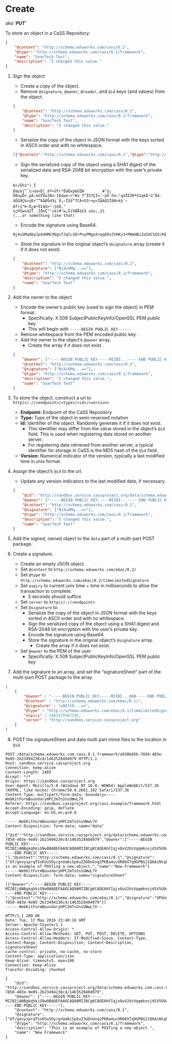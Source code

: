 # Create

*aka '**PUT**'*

To store an object in a CaSS Repository:
```json
{
    "@context": "http://schema.eduworks.com/cass/0.1",
    "@type": "http://schema.eduworks.com/cass/0.1/framework",
    "name": "SoarTech Test",
    "description": "I changed this value."
}
```

1. Sign the object
    * Create a copy of the object.
    * Remove ```@signature```, ```@owner```, ```@reader```, and ```@id``` keys (and values) from the object.
    ```json
    {
        "@context": "http://schema.eduworks.com/cass/0.1",
        "@type": "http://schema.eduworks.com/cass/0.1/framework",
        "name": "SoarTech Test",
        "description": "I changed this value."
    }
    ```
    * Serialize the copy of the object in JSON format with the keys sorted in ASCII order and with no whitespace.
    ```json
    [{"@context":"http://schema.eduworks.com/cass/0.1","@type":"http://schema.eduworks.com/cass/0.1/framework","description":"I changed this value.","name":"SoarTech Test"}]
    ```
    * Sign the serialized copy of the object using a SHA1 digest of the serialized data and RSA-2048 bit encryption with the user’s private key.
    ```
    6>/Ê€o")_Ì
    Öà±òj”´¼¬ùò<È(_êª«ÙTr³ßãÖxpbÚŽW        #’ü¡ Ö8uµÔ×_pÀ:èûŸÛu38n·I8ùwo‹>^#ü Y”ÍS7ÇÍ=˜—ýÛ˜ñù:¹qûÎEÍRªõ1qkÄ¹ù^Äö-àËG9Ç‰>ÿDr^“båØŠd3ç´ð¡›Ïžõ”7CÀ÷U3~+µ<ÏÃAÒ2Ï8Ø<k§¨—Äf)s™è~Ó¿œ•Ó1âU>³;¾XÁ‚‘
    ¼­ç®Úwxá2T_.ÌðoÇ°'vè)#‘w…ŠíVŒÅ¾€â uü±¡‚2ì
    (...or something like that)
    ```
    * Encode the signature using Base64.
    ```
    Nj4vGMqAbyIpX4HMC9bgsfJqlLS8rPnyPMgoX+qqEKvZVHKz3+PWeHBi2o5XCSOS/KEgEtYFOHW11BbXXwZwwDro+5/bdTM4brdJOPl3B2+LPl4jDhj8IFmUzVM3x809mJf925gM8fk6uXH7zkXNUqr1MXFrxBy5+V7E9i0B4MuQFhpHOceJPv8YRHJeHZNi5dgZimQz57TwoZvPnvWUgRA3Q8D3VTN+K7U8z8NB0hkyzzjYPGunqJfEZh0pc5noftO/nBOV0zHiVT6zO75YwYKRBwq8reeu2nd44TJUXy7MD/Bvx7AndugpI5F3hYrtVowGxb6A4iB1/LGhggEy7A==
    ```
    * Store the signature in the original object’s ```@signature``` array (create it if it does not exist).
    ```json
    {
        "@context": "http://schema.eduworks.com/cass/0.1",
        "@signature": ["Nj4vGMq...=="],
        "@type": "http://schema.eduworks.com/cass/0.1/framework",
        "description": "I changed this value.",
        "name": "SoarTech Test"
    }
    ```

2.  Add the owner to the object
    * Encode the owner’s public key (used to sign the object) in PEM format.
        * Specifically: X.509 SubjectPublicKeyInfo/OpenSSL PEM public key
        * This will begin with ```-----BEGIN PUBLIC KEY-----```
    * Remove whitespace from the PEM encoded public key.
    * Add the owner to the object’s ```@owner``` array.
        * Create the array if it does not exist.
    ```json
    {
        "@owner": ["-----BEGIN PUBLIC KEY-----MIIBI...-----END PUBLIC KEY-----"],
        "@context": "http://schema.eduworks.com/cass/0.1",
        "@signature": ["Nj4vGMq...=="],
        "@type": "http://schema.eduworks.com/cass/0.1/framework",
        "description": "I changed this value.",
        "name": "SoarTech Test"
    }
    ```

3. To store the object, construct a url to ```http(s)://<endpoint>/<type>/<id>/<version>```
    * **Endpoint:** Endpoint of the CaSS Repository
    * **Type:** Type of the object in semi-reversed notation
    * **Id:** Identifier of the object. Randomly generate it if it does not exist.
        * This identifier may differ from the value stored in the object’s ```@id``` field. This is used when registering data stored on another server.
        * For registering data retrieved from another server, a typical identifier for storage in CaSS is the MD5 hash of the ```@id``` field.
    * **Version:** Numerical indicator of the version, typically a last modified time in unix format.

4. Assign the object’s ```@id``` to the url.
    * Update any version indicators to the last modified date, if necessary.
    ```json
    {
        "@id": "http://sandbox.service.cassproject.org/data/schema.eduworks.com.cass.0.1.framework/007c67a2-c3a1-4b38-b222-a47e3c6cef39/1461770282857",
        "@owner": ["-----BEGIN PUBLIC KEY-----MIIBI...-----END PUBLIC KEY-----"],
        "@context": "http://schema.eduworks.com/cass/0.1",
        "@signature": ["Nj4vGMq...=="],
        "@type": "http://schema.eduworks.com/cass/0.1/framework",
        "description": "I changed this value.",
        "name": "SoarTech Test"
    }
    ```

5. Add the signed, owned object to the ```data``` part of a multi-part POST package.

6. Create a signature.
    * Create an empty JSON object.
    * Set ```@context``` to ```http://schema.eduworks.com/ebac/0.2/```
    * Set ```@type``` to ```http://schema.eduworks.com/ebac/0.2/timeLimitedSignature```
    * Set ```expiry``` to current unix time + time in milliseconds to allow the transaction to complete.
        * 5 seconds should suffice
    * Set ```server``` to ```http(s)://<endpoint>```
    * Set ```@signature``` to:
        * Serialize the copy of the object in JSON format with the keys sorted in ASCII order and with no whitespace.
        * Sign the serialized copy of the object using a SHA1 digest and RSA-2048 bit encryption with the user’s private key.
        * Encode the signature using Base64.
        * Store the signature in the original object’s ```@signature``` array.
            * Create the array if it does not exist.
    * Set ```@owner``` to the PEM of the user.
        * Specifically: X.509 SubjectPublicKeyInfo/OpenSSL PEM public key

7. Add the signature to an array, and set the “signatureSheet” part of the multi-part POST package to the array.
```json
[
    {
        "@owner" : "-----BEGIN PUBLIC KEY-----MIIBI...QAB-----END PUBLIC KEY-----",
        "@context" : "http://schema.eduworks.com/ebac/0.1/",
        "@signature" : "eQOJt9...==",
        "@type" : "http://schema.eduworks.com/ebac/0.1/timeLimitedSignature",
        "expiry" : 1463525567195,
        "server" : "http://sandbox.service.cassproject.org"
    }
]
```

8. POST the signatureSheet and data multi part mime files to the location in ```@id```.
```http
POST /data/schema.eduworks.com.cass.0.1.framework/a930b85b-7850-403e-9e05-2b23494236c4/1463528404979 HTTP/1.1
Host: sandbox.service.cassproject.org
Connection: keep-alive
Content-Length: 2485
Accept: */*
Origin: https://sandbox.cassproject.org
User-Agent: Mozilla/5.0 (Windows NT 10.0; WOW64) AppleWebKit/537.36 (KHTML, like Gecko) Chrome/50.0.2661.102 Safari/537.36
Content-Type: multipart/form-data; boundary=----WebKitFormBoundaryHPC2mTo2nsUWwL7V
Referer: https://sandbox.cassproject.org/cass.example/framework.html
Accept-Encoding: gzip, deflate
Accept-Language: en-US,en;q=0.8

------WebKitFormBoundaryHPC2mTo2nsUWwL7V
Content-Disposition: form-data; name="data"

{"@id":"http://sandbox.service.cassproject.org/data/schema.eduworks.com.cass.0.1.framework/a930b85b-7850-403e-9e05-2b23494236c4/1463528404979","@owner":["-----BEGIN PUBLIC KEY-----MIIBIjANBgkqhkiG9w0BAQEFAAOCAQ8AMIIBCgKCAQEAhFIqjxOuV2UsVqqmknsjdSX5UOdjsCMHjXCRQ/CN+6W3p403AjewJiwacNyyosSWzzDc0w60GMMMY6ubSm0/hITlEgFmiA2g/26nCrHuSSMzoRIiql3apGnzxJsPkbHnn/uKXKlsWONMM4GYijQRNeXrFv+xNsl/Qzxdo4ND3FeTKXdWEu8JJXfKRXDo34RJYt/aSIUby0HYFVp/gUxXSBfYXU4rFLlSd4YwBfqNSiyEjCQUuXqko8FndAUbciMOxY+ko9IVM8R+k4gRlBhh5TR2a8B6o8ir38CGBvBkQZ635Nw/Ds+L6g5NbvUJofRC9gvfN5PD9Gr7GrQX//60eQIDAQAB-----END PUBLIC KEY-----"],"@context":"http://schema.eduworks.com/cass/0.1","@signature":["Uf/gevysprqTSsKUu5Oy/g+Ua6cSpkuZ3GDnUvq2PKBa4ucOR06XTq9GPBG21Q6AiNtqFPk+l635OpwkH3MlSR6jFJxGn+UYgC4XoKHSxkBaPX7Bzk1bVgE5EerI8MsVSfp6NmDkKKesoBcdnZa+JrZllfknZte4z2Zuu7OrEUZwI9L7b7mXfZJ62Isp4YIQI/cbhRnGHqN6noCZHXkdXwD3L1bNU7knLm6bM2+FOTVV9AO2y0IEAR3RKnWtF0tODBRbmkjGih2Ec68C1ZplIg2GmSz6iWZDqfk3/ZEvcGRkgEP7GhFk7wUw7oEuIOOecdWZI0uF/y04kN9435fSJg=="],"@type":"http://schema.eduworks.com/cass/0.1/framework","description":"This is an example of POSTing a new object.","name":"New Framework"}
------WebKitFormBoundaryHPC2mTo2nsUWwL7V
Content-Disposition: form-data; name="signatureSheet"

[{"@owner":"-----BEGIN PUBLIC KEY-----MIIBIjANBgkqhkiG9w0BAQEFAAOCAQ8AMIIBCgKCAQEAhFIqjxOuV2UsVqqmknsjdSX5UOdjsCMHjXCRQ/CN+6W3p403AjewJiwacNyyosSWzzDc0w60GMMMY6ubSm0/hITlEgFmiA2g/26nCrHuSSMzoRIiql3apGnzxJsPkbHnn/uKXKlsWONMM4GYijQRNeXrFv+xNsl/Qzxdo4ND3FeTKXdWEu8JJXfKRXDo34RJYt/aSIUby0HYFVp/gUxXSBfYXU4rFLlSd4YwBfqNSiyEjCQUuXqko8FndAUbciMOxY+ko9IVM8R+k4gRlBhh5TR2a8B6o8ir38CGBvBkQZ635Nw/Ds+L6g5NbvUJofRC9gvfN5PD9Gr7GrQX//60eQIDAQAB-----END PUBLIC KEY-----","@context":"http://schema.eduworks.com/ebac/0.1/","@signature":"OPdnoFJNpAdJ2tovbA57WSXlL7/jwXFBywkwaNW8fZa+cgGMC2f7GuBVYExbWyd2HIBEYDQT8vj1EevdhE3axA6gFamzei27kjfiVoJt83t17V0tihLP8zk4ajHS04Y8lf2/tn5KHnwuJOGdcXrMdyT0CRpEHkF7raiA0aQbNPK9XG5hwphIlyszFlnpGX1UEYhDJ3+4qAk/F1gTJGaAm4oqh1wpz/cYq7WcSA921u4u76squrENa3u0+f7u0P0hD1bwN+/kGeAe/vZdSn41nziVp9kwv1g2tZDTdbIlKjX6OqHl/+tHBUeEJRL+N1/tRgUfyoKF2LMqTl+TkQSvUw==","@type":"http://schema.eduworks.com/ebac/0.1/timeLimitedSignature","expiry":1463528464980,"server":"http://sandbox.service.cassproject.org/data/schema.eduworks.com.cass.0.1.framework/a930b85b-7850-403e-9e05-2b23494236c4/1463528404979"}]
------WebKitFormBoundaryHPC2mTo2nsUWwL7V--

HTTP/1.1 200 OK
Date: Tue, 17 May 2016 23:40:16 GMT
Server: Apache-Coyote/1.1
Access-Control-Allow-Origin: *
Access-Control-Allow-Methods: GET, PUT, POST, DELETE, OPTIONS
Access-Control-Allow-Headers: If-Modified-Since, Content-Type, Content-Range, Content-Disposition, Content-Description, signatureSheet
cache-control: private, no-cache, no-store
Content-Type: application/json
Keep-Alive: timeout=5, max=100
Connection: Keep-Alive
Transfer-Encoding: chunked

{
    "@id": "http://sandbox.service.cassproject.org/data/schema.eduworks.com.cass.0.1.framework/a930b85b-7850-403e-9e05-2b23494236c4/1463528404979",
    "@owner": ["-----BEGIN PUBLIC KEY-----MIIBIjANBgkqhkiG9w0BAQEFAAOCAQ8AMIIBCgKCAQEAhFIqjxOuV2UsVqqmknsjdSX5UOdjsCMHjXCRQ/CN+6W3p403AjewJiwacNyyosSWzzDc0w60GMMMY6ubSm0/hITlEgFmiA2g/26nCrHuSSMzoRIiql3apGnzxJsPkbHnn/uKXKlsWONMM4GYijQRNeXrFv+xNsl/Qzxdo4ND3FeTKXdWEu8JJXfKRXDo34RJYt/aSIUby0HYFVp/gUxXSBfYXU4rFLlSd4YwBfqNSiyEjCQUuXqko8FndAUbciMOxY+ko9IVM8R+k4gRlBhh5TR2a8B6o8ir38CGBvBkQZ635Nw/Ds+L6g5NbvUJofRC9gvfN5PD9Gr7GrQX//60eQIDAQAB-----END PUBLIC KEY-----"],
    "@context": "http://schema.eduworks.com/cass/0.1",
    "@signature": ["Uf/gevysprqTSsKUu5Oy/g+Ua6cSpkuZ3GDnUvq2PKBa4ucOR06XTq9GPBG21Q6AiNtqFPk+l635OpwkH3MlSR6jFJxGn+UYgC4XoKHSxkBaPX7Bzk1bVgE5EerI8MsVSfp6NmDkKKesoBcdnZa+JrZllfknZte4z2Zuu7OrEUZwI9L7b7mXfZJ62Isp4YIQI/cbhRnGHqN6noCZHXkdXwD3L1bNU7knLm6bM2+FOTVV9AO2y0IEAR3RKnWtF0tODBRbmkjGih2Ec68C1ZplIg2GmSz6iWZDqfk3/ZEvcGRkgEP7GhFk7wUw7oEuIOOecdWZI0uF/y04kN9435fSJg=="],
    "@type": "http://schema.eduworks.com/cass/0.1/framework",
    "description": "This is an example of POSTing a new object.",
    "name": "New Framework"
}
```